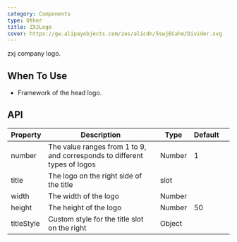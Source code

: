 ```yaml
---
category: Components
type: Other
title: ZXJLogo
cover: https://gw.alipayobjects.com/zos/alicdn/5swjECahe/Divider.svg
---
```


zxj company logo.

## When To Use

- Framework of the head logo.

## API

| Property | Description | Type | Default |  |
| --- | --- | --- | --- | --- |
| number | The value ranges from 1 to 9, and corresponds to different types of logos | Number | 1 |  |
| title | The logo on the right side of the title | slot |  |  |
| width | The width of the logo | Number |  |
| height | The height of the logo | Number | 50 |  |
| titleStyle | Custom style for the title slot on the right | Object |
